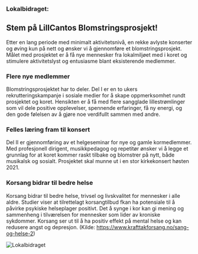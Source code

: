 ### Lokalbidraget:
## Stem på LillCantos Blomstringsprosjekt!

Etter en lang periode med minimalt aktivitetsnivå, en rekke avlyste konserter og øving kun på nett og ønsker vi å gjennomføre et blomstringsprosjekt. Målet med prosjektet er å få nye mennesker fra lokalmiljøet med i koret og stimulere aktivitetslyst og entusiasme blant eksisterende medlemmer.

### Flere nye medlemmer
Blomstringsprosjektet har to deler. Del I er en to ukers rekrutteringskampanje i sosiale medier for å skape oppmerksomhet rundt prosjektet og koret. Hensikten er å få med flere sangglade lillestrømlinger som vil dele positive opplevelser, spennende erfaringer, få ny energi, og den gode følelsen av å gjøre noe verdifullt sammen med andre. 

### Felles læring fram til konsert
Del II er gjennomføring av et helgeseminar for nye og gamle kormedlemmer. Med profesjonell dirigent, musikkpedagog og repetitør ønsker vi å legge et grunnlag for at koret kommer raskt tilbake og blomstrer på nytt, både musikalsk og sosialt. Prosjektet skal munne ut i en stor kirkekonsert høsten 2021.

### Korsang bidrar til bedre helse
Korsang bidrar til bedre helse, trivsel og livskvalitet for mennesker i alle aldre. Studier viser at tilrettelagt korsangtilbud fkan ha potensiale til å påvirke psykiske helseplager positivt. Det å synge i kor kan gi mening og sammenheng i tilværelsen for mennesker som lider av kroniske sykdommer. Korsang ser ut til å ha positiv effekt på mental helse og kan redusere angst og depresjon. (Kilde: https://www.krafttakforsang.no/sang-og-helse-2)

![Lokalbidraget](assets/bilder_til_web/LogoBlomstring.png)



